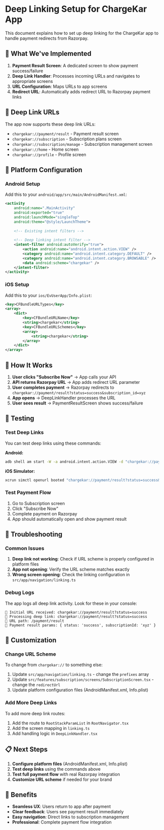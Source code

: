 # Deep Linking Setup for ChargeKar App

This document explains how to set up deep linking for the ChargeKar app to handle payment redirects from Razorpay.

## 🎯 What We've Implemented

1. **Payment Result Screen**: A dedicated screen to show payment success/failure
2. **Deep Link Handler**: Processes incoming URLs and navigates to appropriate screens
3. **URL Configuration**: Maps URLs to app screens
4. **Redirect URL**: Automatically adds redirect URL to Razorpay payment links

## 🔗 Deep Link URLs

The app now supports these deep link URLs:

- `chargekar://payment/result` - Payment result screen
- `chargekar://subscription` - Subscription plans screen
- `chargekar://subscription/manage` - Subscription management screen
- `chargekar://home` - Home screen
- `chargekar://profile` - Profile screen

## 📱 Platform Configuration

### Android Setup

Add this to your `android/app/src/main/AndroidManifest.xml`:

```xml
<activity
    android:name=".MainActivity"
    android:exported="true"
    android:launchMode="singleTop"
    android:theme="@style/LaunchTheme">
    
    <!-- Existing intent filters -->
    
    <!-- Deep linking intent filter -->
    <intent-filter android:autoVerify="true">
        <action android:name="android.intent.action.VIEW" />
        <category android:name="android.intent.category.DEFAULT" />
        <category android:name="android.intent.category.BROWSABLE" />
        <data android:scheme="chargekar" />
    </intent-filter>
</activity>
```

### iOS Setup

Add this to your `ios/EvUserApp/Info.plist`:

```xml
<key>CFBundleURLTypes</key>
<array>
    <dict>
        <key>CFBundleURLName</key>
        <string>chargekar</string>
        <key>CFBundleURLSchemes</key>
        <array>
            <string>chargekar</string>
        </array>
    </dict>
</array>
```

## 🔄 How It Works

1. **User clicks "Subscribe Now"** → App calls your API
2. **API returns Razorpay URL** → App adds redirect URL parameter
3. **User completes payment** → Razorpay redirects to `chargekar://payment/result?status=success&subscription_id=xyz`
4. **App opens** → DeepLinkHandler processes the URL
5. **User sees result** → PaymentResultScreen shows success/failure

## 🧪 Testing

### Test Deep Links

You can test deep links using these commands:

**Android:**
```bash
adb shell am start -W -a android.intent.action.VIEW -d "chargekar://payment/result?status=success&subscription_id=test123" com.chargekar
```

**iOS Simulator:**
```bash
xcrun simctl openurl booted "chargekar://payment/result?status=success&subscription_id=test123"
```

### Test Payment Flow

1. Go to Subscription screen
2. Click "Subscribe Now"
3. Complete payment on Razorpay
4. App should automatically open and show payment result

## 🐛 Troubleshooting

### Common Issues

1. **Deep link not working**: Check if URL scheme is properly configured in platform files
2. **App not opening**: Verify the URL scheme matches exactly
3. **Wrong screen opening**: Check the linking configuration in `src/app/navigation/linking.ts`

### Debug Logs

The app logs all deep link activity. Look for these in your console:

```
🔗 Initial URL received: chargekar://payment/result?status=success
🔗 Processing deep link: chargekar://payment/result?status=success
🔗 URL path: /payment/result
🔗 Payment result params: { status: 'success', subscriptionId: 'xyz' }
```

## 🔧 Customization

### Change URL Scheme

To change from `chargekar://` to something else:

1. Update `src/app/navigation/linking.ts` - change the `prefixes` array
2. Update `src/features/subscription/screens/SubscriptionScreen.tsx` - change the `redirectUrl`
3. Update platform configuration files (AndroidManifest.xml, Info.plist)

### Add More Deep Links

To add more deep link routes:

1. Add the route to `RootStackParamList` in `RootNavigator.tsx`
2. Add the screen mapping in `linking.ts`
3. Add handling logic in `DeepLinkHandler.tsx`

## 📋 Next Steps

1. **Configure platform files** (AndroidManifest.xml, Info.plist)
2. **Test deep links** using the commands above
3. **Test full payment flow** with real Razorpay integration
4. **Customize URL scheme** if needed for your brand

## 🎉 Benefits

- **Seamless UX**: Users return to app after payment
- **Clear feedback**: Users see payment result immediately
- **Easy navigation**: Direct links to subscription management
- **Professional**: Complete payment flow integration
